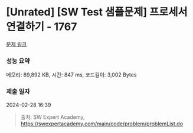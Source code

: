 # [Unrated] [SW Test 샘플문제] 프로세서 연결하기 - 1767 

[문제 링크](https://swexpertacademy.com/main/code/problem/problemDetail.do?contestProbId=AV4suNtaXFEDFAUf) 

### 성능 요약

메모리: 89,892 KB, 시간: 847 ms, 코드길이: 3,002 Bytes

### 제출 일자

2024-02-28 16:39



> 출처: SW Expert Academy, https://swexpertacademy.com/main/code/problem/problemList.do